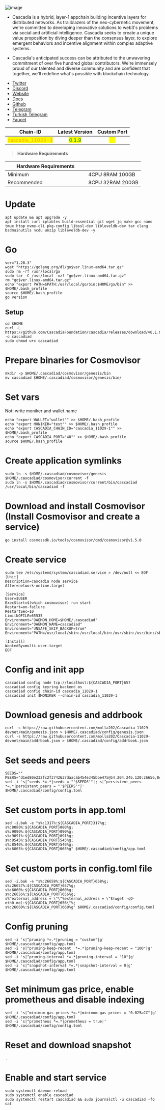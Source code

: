 ![image](https://github.com/molla202/Cascadia/assets/91562185/ad3e3dfe-b3dd-46a2-a49f-49a2409d603b)

- Cascadia is a hybrid, layer-1 appchain building incentive layers for distributed networks. As trailblazers of the neo-cybernetic movement, we're committed to developing innovative solutions to web3's problems via social and artificial intelligence. Cascadia seeks to create a unique value proposition by diving deeper than the consensus layer, to explore emergent behaviors and incentive alignment within complex adaptive systems.



- Cascadia's anticipated success can be attributed to the unwavering commitment of over five hundred global contributors. We're immensely proud of our talented and diverse community and are confident that together, we'll redefine what's possible with blockchain technology.

 * [Twitter](https://twitter.com/CascadiaSystems) 
 * [Discord](https://discord.gg/cascadia)
 * [Website](https://www.cascadia.foundation/)
 * [Docs](https://cascadia.gitbook.io/gitbook/)
 * [Github](https://github.com/CascadiaFoundation)
 * [Telegram](https://t.me/+Tf6pQQSA7IkxNmU5)
 * [Turkish Telegram](https://t.me/CascadiaTR)
 * [Faucet](https://www.cascadia.foundation/faucet)

<table data-full-width="false"><thead><tr><th align="center">Chain-ID</th><th align="center">Latest Version</th><th align="center">Custom Port</th></tr></thead><tbody><tr><td align="center"><mark style="color:orange;">cascadia_11029-1</mark></td><td align="center"><mark style="color:green;">0.1.9</mark></td><td align="center"><mark style="color:yellow;">40</mark></td></tr></tbody></table>

> #### Hardware Requirements

<table data-header-hidden data-full-width="false"><thead><tr><th width="247">Hardware Requirements</th><th></th></tr></thead><tbody><tr><td>Minimum</td><td>4CPU 8RAM 100GB</td></tr><tr><td>Recommended</td><td>8CPU 32RAM 200GB</td></tr></tbody></table>

# Update
```
apt update && apt upgrade -y
apt install curl iptables build-essential git wget jq make gcc nano tmux htop nvme-cli pkg-config libssl-dev libleveldb-dev tar clang bsdmainutils ncdu unzip libleveldb-dev -y
```
# Go
```
ver="1.20.3"
wget "https://golang.org/dl/go$ver.linux-amd64.tar.gz"
sudo rm -rf /usr/local/go
sudo tar -C /usr/local -xzf "go$ver.linux-amd64.tar.gz"
rm "go$ver.linux-amd64.tar.gz"
echo "export PATH=$PATH:/usr/local/go/bin:$HOME/go/bin" >> $HOME/.bash_profile
source $HOME/.bash_profile
go version
```
## Setup
```
cd $HOME
curl -L https://github.com/CascadiaFoundation/cascadia/releases/download/v0.1.9/cascadiad -o cascadiad
sudo chmod u+x cascadiad
```

# Prepare binaries for Cosmovisor
```
mkdir -p $HOME/.cascadiad/cosmovisor/genesis/bin
mv cascadiad $HOME/.cascadiad/cosmovisor/genesis/bin/
```
# Set vars
Not: write moniker and wallet name
```
echo "export WALLET="wallet"" >> $HOME/.bash_profile
echo "export MONIKER="test"" >> $HOME/.bash_profile
echo "export CASCADIA_CHAIN_ID="cascadia_11029-1"" >> $HOME/.bash_profile
echo "export CASCADIA_PORT="40"" >> $HOME/.bash_profile
source $HOME/.bash_profile
```
# Create application symlinks
```
sudo ln -s $HOME/.cascadiad/cosmovisor/genesis $HOME/.cascadiad/cosmovisor/current -f
sudo ln -s $HOME/.cascadiad/cosmovisor/current/bin/cascadiad /usr/local/bin/cascadiad -f
```

# Download and install Cosmovisor (Install Cosmovisor and create a service)
```
go install cosmossdk.io/tools/cosmovisor/cmd/cosmovisor@v1.5.0
```
# Create service
```
sudo tee /etc/systemd/system/cascadiad.service > /dev/null << EOF
[Unit]
Description=cascadia node service
After=network-online.target

[Service]
User=$USER
ExecStart=$(which cosmovisor) run start
Restart=on-failure
RestartSec=10
LimitNOFILE=65535
Environment="DAEMON_HOME=$HOME/.cascadiad"
Environment="DAEMON_NAME=cascadiad"
Environment="UNSAFE_SKIP_BACKUP=true"
Environment="PATH=/usr/local/sbin:/usr/local/bin:/usr/sbin:/usr/bin:/sbin:/bin:/usr/games:/usr/local/games:/snap/bin:$HOME/.cascadiad/cosmovisor/current/bin"

[Install]
WantedBy=multi-user.target
EOF
```

# Config and init app
```
cascadiad config node tcp://localhost:${CASCADIA_PORT}657
cascadiad config keyring-backend os
cascadiad config chain-id cascadia_11029-1
cascadiad init $MONIKER --chain-id cascadia_11029-1
```
# Download genesis and addrbook
```
curl -s https://raw.githubusercontent.com/molla202/Cascadia-11029-devnet/main/genesis.json > $HOME/.cascadiad/config/genesis.json
curl -s https://raw.githubusercontent.com/molla202/Cascadia-11029-devnet/main/addrbook.json > $HOME/.cascadiad/config/addrbook.json
```
# Set seeds and peers
```
SEEDS=""
PEERS="d1ed80e232fc2f3742637daacab454e345bbe475@54.204.246.120:26656,0c96a6c328eb58d1467afff4130ab446c294108c@34.239.67.55:26656"
sed -i 's|^seeds *=.*|seeds = "'$SEEDS'"|; s|^persistent_peers *=.*|persistent_peers = "'$PEERS'"|' $HOME/.cascadiad/config/config.toml
```
# Set custom ports in app.toml
```
sed -i.bak -e "s%:1317%:${CASCADIA_PORT}317%g;
s%:8080%:${CASCADIA_PORT}080%g;
s%:9090%:${CASCADIA_PORT}090%g;
s%:9091%:${CASCADIA_PORT}091%g;
s%:8545%:${CASCADIA_PORT}545%g;
s%:8546%:${CASCADIA_PORT}546%g;
s%:6065%:${CASCADIA_PORT}065%g" $HOME/.cascadiad/config/app.toml
```
# Set custom ports in config.toml file
```
sed -i.bak -e "s%:26658%:${CASCADIA_PORT}658%g;
s%:26657%:${CASCADIA_PORT}657%g;
s%:6060%:${CASCADIA_PORT}060%g;
s%:26656%:${CASCADIA_PORT}656%g;
s%^external_address = \"\"%external_address = \"$(wget -qO- eth0.me):${CASCADIA_PORT}656\"%;
s%:26660%:${CASCADIA_PORT}660%g" $HOME/.cascadiad/config/config.toml
```
# Config pruning
```
sed -i 's|^pruning *=.*|pruning = "custom"|g' $HOME/.cascadiad/config/app.toml
sed -i 's|^pruning-keep-recent  *=.*|pruning-keep-recent = "100"|g' $HOME/.cascadiad/config/app.toml
sed -i 's|^pruning-interval *=.*|pruning-interval = "10"|g' $HOME/.cascadiad/config/app.toml
sed -i 's|^snapshot-interval *=.*|snapshot-interval = 0|g' $HOME/.cascadiad/config/app.toml
```
# Set minimum gas price, enable prometheus and disable indexing
```
sed -i 's|^minimum-gas-prices *=.*|minimum-gas-prices = "0.025aCC"|g' $HOME/.cascadiad/config/app.toml
sed -i 's|^prometheus *=.*|prometheus = true|' $HOME/.cascadiad/config/config.toml
```
# Reset and download snapshot
```
.
```
# Enable and start service
```
sudo systemctl daemon-reload
sudo systemctl enable cascadiad
sudo systemctl restart cascadiad && sudo journalctl -u cascadiad -fo cat
```
